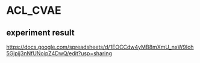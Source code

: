 # ACL_CVAE

## experiment result
https://docs.google.com/spreadsheets/d/1EOCCdw4yMB8mXmU_nxW9Ioh5Gjpij3nNfUNoipZ4DwQ/edit?usp=sharing
